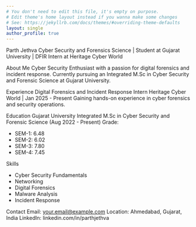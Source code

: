 ```yaml
---
# You don't need to edit this file, it's empty on purpose.
# Edit theme's home layout instead if you wanna make some changes
# See: https://jekyllrb.com/docs/themes/#overriding-theme-defaults
layout: single
author_profile: true
---
```

Parth Jethva
Cyber Security and Forensics Science | Student at Gujarat University | DFIR Intern at Heritage Cyber World

About Me
Cyber Security Enthusiast with a passion for digital forensics and incident response. Currently pursuing an Integrated M.Sc in Cyber Security and Forensic Science at Gujarat University.

Experience
Digital Forensics and Incident Response Intern
Heritage Cyber World | Jan 2025 - Present
Gaining hands-on experience in cyber forensics and security operations.

Education
Gujarat University
Integrated M.Sc in Cyber Security and Forensic Science (Aug 2022 - Present)
Grade:
- SEM-1: 6.48
- SEM-2: 6.02
- SEM-3: 7.80
- SEM-4: 7.45

Skills
- Cyber Security Fundamentals
- Networking
- Digital Forensics
- Malware Analysis
- Incident Response

Contact
Email: your.email@example.com
Location: Ahmedabad, Gujarat, India
LinkedIn: linkedin.com/in/parthjethva
